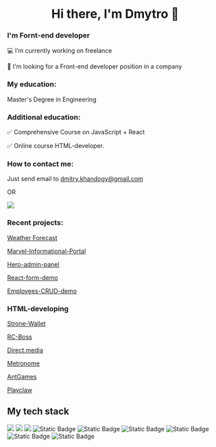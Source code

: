 <h1 align="center"><span>Hi there, I'm Dmytro </span> 👋</h1>

### I'm Fornt-end developer

:computer: I’m currently working on freelance

:mag_right: I'm looking for a Front-end developer position in a company


### My education: 
Master's Degree in Engineering


### Additional education:
:white_check_mark: Comprehensive Course on JavaScript + React

:white_check_mark: Online course HTML-developer.
<br/>

### How to contact me: 
Just send email to [dmitry.khandogy@gmail.com](mailto:dmitry.khandogy@gmail.com)

OR

<a href="https://www.linkedin.com/in/khandohii/"><img src="https://img.shields.io/badge/LinkedIn-0A66C2?style=for-the-badge&logo=linkedin&link=https%3A%2F%2Fwww.linkedin.com%2Fin%2Fkhandohii%2F"/></a>


### Recent projects:

[Weather Forecast](https://github.com/Khandohii/weather-forecast)

[Marvel-Informational-Portal](https://github.com/Khandohii/Marvel-Informational-Portal)

[Hero-admin-panel](https://github.com/Khandohii/hero-admin-panel)

[React-form-demo](https://github.com/Khandohii/react-form-demo)

[Employees-CRUD-demo](https://github.com/Khandohii/employees-CRUD-demo)


### HTML-developing
[Strone-Wallet](https://github.com/Khandohii/Strone-Wallet)

[RC-Boss](https://github.com/Khandohii/RC-Boss)

[Direct.media](https://github.com/Khandohii/direct.media)

[Metronome](https://github.com/Khandohii/metronome)

[AntGames](https://github.com/Khandohii/AntGames)

[Playclaw](https://github.com/Khandohii/playclaw)


## My tech stack
![](https://img.shields.io/badge/HTML-E34F26?style=for-the-badge&logo=html5&logoColor=white)
![](https://img.shields.io/badge/CSS-1572B6?style=for-the-badge&logo=css3&logoColor=white)
![](https://img.shields.io/badge/JavaScript-F7DF1E?style=for-the-badge&logo=javascript&logoColor=black)
![Static Badge](https://img.shields.io/badge/React-61DAFB?style=for-the-badge&logo=react&logoColor=black)
![Static Badge](https://img.shields.io/badge/Redux-764ABC?style=for-the-badge&logo=redux)
![Static Badge](https://img.shields.io/badge/jQuery-0769AD?style=for-the-badge&logo=jquery)
![Static Badge](https://img.shields.io/badge/git-F05032?style=for-the-badge&logo=git&logoColor=white)
![Static Badge](https://img.shields.io/badge/PHP-777BB4?style=for-the-badge&logo=php&logoColor=white)
![Static Badge](https://img.shields.io/badge/WordPress-21759B?style=for-the-badge&logo=wordpress)

